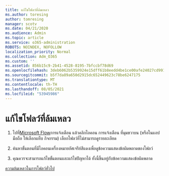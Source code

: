 ```yaml
---
title: แก้ไขโฟลว์ที่ล้มเหลว
ms.author: toresing
author: tomresing
manager: scotv
ms.date: 04/21/2020
ms.audience: Admin
ms.topic: article
ms.service: o365-administration
ROBOTS: NOINDEX, NOFOLLOW
localization_priority: Normal
ms.collection: Adm_O365
ms.custom: ''
ms.assetid: 856b15c9-2b41-4528-8195-7bfccbf78d69
ms.openlocfilehash: 3deb6062b5359924e15dff61b8eedd4be1ce00afe24027cd9917271bd5bbe48d
ms.sourcegitcommit: b5f7da89a650d2915dc652449623c78be6247175
ms.translationtype: MT
ms.contentlocale: th-TH
ms.lasthandoff: 08/05/2021
ms.locfileid: "53945986"
---
```

# <a name="fix-a-flow-that-failed"></a>แก้ไขโฟลว์ที่ล้มเหลว

1. ไปที่[Microsoft Flow](https://flow.microsoft.com/)การแจ้งเตือน แล้วคลิกไอคอน การแจ้งเตือน ที่มุมขวาบน (หรือในแอปมือถือ ให้เลือกแท็บ กิจกรรม) เลือกโฟลว์ที่ไม่สามารถดูรายละเอียด
    
2. ค้นหาขั้นตอนที่มีไอคอนเครื่องหมายอัศเจรีย์สีแดงเพื่อดูข้อความแสดงข้อผิดพลาดของโฟลว์
    
3. คุณควรจะสามารถแก้ไขขั้นตอนและแก้ไขปัญหาได้ ทั้งนี้ขึ้นอยู่กับข้อความแสดงข้อผิดพลาด 
    
[ความล้มเหลวในการโฟลว์ทั่วไป](https://go.microsoft.com/fwlink/?linkid=872110)
  

